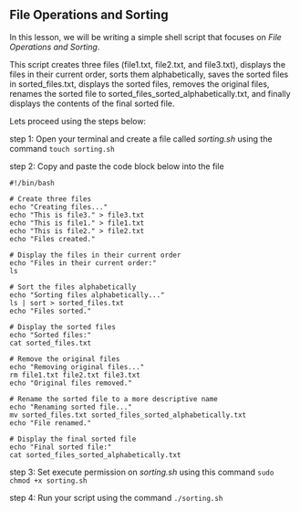 ## File Operations and Sorting

In this lesson, we will be writing a simple shell script that focuses on *File Operations and Sorting*.

This script creates three files (file1.txt, file2.txt, and file3.txt), displays the files in their current order, sorts them alphabetically, saves the sorted files in sorted_files.txt, displays the sorted files, removes the original files, renames the sorted file to sorted_files_sorted_alphabetically.txt, and finally displays the contents of the final sorted file.

Lets proceed using the steps below:

step 1:  Open your terminal and create a file called *sorting.sh* using the command `touch sorting.sh`

step 2: Copy and paste the code block below into the file

```
#!/bin/bash

# Create three files
echo "Creating files..."
echo "This is file3." > file3.txt
echo "This is file1." > file1.txt
echo "This is file2." > file2.txt
echo "Files created."

# Display the files in their current order
echo "Files in their current order:"
ls

# Sort the files alphabetically
echo "Sorting files alphabetically..."
ls | sort > sorted_files.txt
echo "Files sorted."

# Display the sorted files
echo "Sorted files:"
cat sorted_files.txt

# Remove the original files
echo "Removing original files..."
rm file1.txt file2.txt file3.txt
echo "Original files removed."

# Rename the sorted file to a more descriptive name
echo "Renaming sorted file..."
mv sorted_files.txt sorted_files_sorted_alphabetically.txt
echo "File renamed."

# Display the final sorted file
echo "Final sorted file:"
cat sorted_files_sorted_alphabetically.txt

```

step 3: Set execute permission on *sorting.sh* using this command `sudo chmod +x sorting.sh`

step 4: Run your script using the command `./sorting.sh`